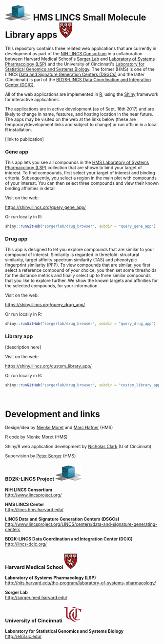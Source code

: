 # <img src="query_gene_app/www/dcic.png" height = "50" width= "85" alt="LINCS DCIC"> HMS LINCS Small Molecule Library apps <img src="query_gene_app/www/logo_harvard_150.png" height = "50" width = "42" alt = "HMS LINCS Center">

This repository contains three related web applications that are currently in development as part of the [NIH LINCS Consortium](http://www.lincsproject.org/) in a collaboration between Harvard Medical School's [Sorger Lab](http://sorger.med.harvard.edu/) and [Laboratory of Systems Pharmacology (LSP)](http://hits.harvard.edu/the-program/laboratory-of-systems-pharmacology/about/) and the University of Cincinnati's [Laboratory for Statistical Genomics and Systems Biology](http://eh3.uc.edu/). The former (HMS) is one of the LINCS [Data and Signature Generation Centers (DSGCs)](http://www.lincsproject.org/LINCS/centers/data-and-signature-generating-centers) and the latter (Cincinnati) is part of the [BD2K-LINCS Data Coordination and Integration Center (DCIC)](http://lincs-dcic.org/). 

All of the web applications are implemented in [R](https://www.r-project.org/), using the [Shiny](https://shiny.rstudio.com/) framework for interactive applications.

The applications are in active development (as of Sept. 16th 2017) and are likely to change in name, features, and hosting location in the near future. The apps may be visited on the web at the links below (these are temporary/development links and subject to change) or run offline in a local R installation.

[link to publication]

### Gene app

This app lets you see all compounds in the [HMS Laboratory of Systems Pharmacology (LSP)](http://hits.harvard.edu/the-program/laboratory-of-systems-pharmacology/about/) collection that are shown to bind your target of interest. To find compounds, first select your target of interest and binding criteria. Subsequently, you select a region in the main plot with compounds of your interest. You can then select three compounds and view their known binding affinities in detail

Visit on the web:

https://shiny.ilincs.org/query_gene_app/

Or run locally in R:

```r
shiny::runGitHub("sorgerlab/drug_browser", subdir = "query_gene_app")
```

### Drug app

This app is designed to let you explore compounds that are similar to your compound of interest. Similarity is regarded in threefold: structural similarity, target affinity spectrum similarity (TAS) and phenotypic fingerprint similarity (PFP). To view compounds that are similar, you first select a reference compound of your choice, you then set some thresholds for the distance metrics and finally select up to three similar compounds that you like to explore further. We show the known targets and affinities for the selected compounds, for your information.

Visit on the web:

https://shiny.ilincs.org/query_drug_app/

Or run locally in R:

```r
shiny::runGitHub("sorgerlab/drug_browser", subdir = "query_drug_app")
```

### Library app

[description here]

Visit on the web:

https://shiny.ilincs.org/custom_library_app/

Or run locally in R:

```r
shiny::runGitHub("sorgerlab/drug_browser", subdir = "custom_library_app")
```
<br>

# Development and links

Design/idea by [Nienke Moret](https://github.com/nmoret/) and [Marc Hafner](https://scholar.harvard.edu/hafner) (HMS)

R code by [Nienke Moret](https://github.com/nmoret/) (HMS)

Shiny/R web application development by [Nicholas Clark](https://github.com/NicholasClark) (U of Cincinnati)

Supervision by [Peter Sorger](https://sorger.med.harvard.edu/people/peter-sorger-phd/) (HMS)

### BD2K-LINCS Project <img src="query_gene_app/www/dcic.png" height = "50" width= "85" alt="BD2K-LINCS">

**NIH LINCS Consortium**<br>http://www.lincsproject.org/

**HMS LINCS Center**<br>http://lincs.hms.harvard.edu/

**LINCS Data and Signature Generation Centers (DSGCs)**<br>http://www.lincsproject.org/LINCS/centers/data-and-signature-generating-centers

**BD2K-LINCS Data Coordination and Integration Center (DCIC)**<br>http://lincs-dcic.org/

### Harvard Medical School <img src="query_gene_app/www/logo_harvard_150.png" height = "50" width = "42" alt = "Harvard Medical School">
**Laboratory of Systems Pharmacology (LSP)**<br>http://hits.harvard.edu/the-program/laboratory-of-systems-pharmacology/

**Sorger Lab**<br>http://sorger.med.harvard.edu/

### University of Cincinnati <img src="shared/uc_logo_crop.png" height = "50" width ="64"  alt = "University of Cincinnati">

**Laboratory for Statistical Genomics and Systems Biology**<br>http://eh3.uc.edu/